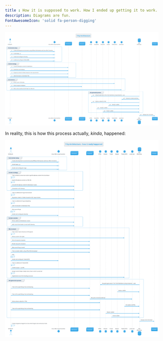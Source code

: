 ```yaml
---
title : How it is supposed to work. How I ended up getting it to work.
description: Diagrams are fun.
FontAwesomeIcon: 'solid fa-person-digging'
---
```

![SSG site architecture](11ty-architecture.png)

In reality, this is how this process actually, *kinda*, happened:


![The reality of learning SSG site architecture](11ty-architecture-reality.png)